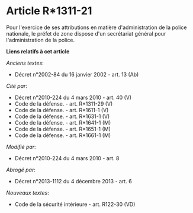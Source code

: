 # Article R*1311-21

Pour l'exercice de ses attributions en matière d'administration de la police nationale, le préfet de zone dispose d'un
secrétariat général pour l'administration de la police.

**Liens relatifs à cet article**

_Anciens textes_:

  - Décret n°2002-84 du 16 janvier 2002 - art. 13 (Ab)

_Cité par_:

  - Décret n°2010-224 du 4 mars 2010 - art. 40 (V)
  - Code de la défense. - art. R*1311-29 (V)
  - Code de la défense. - art. R*1611-1 (V)
  - Code de la défense. - art. R*1631-1 (V)
  - Code de la défense. - art. R*1641-1 (M)
  - Code de la défense. - art. R*1651-1 (M)
  - Code de la défense. - art. R*1661-1 (M)

_Modifié par_:

  - Décret n°2010-224 du 4 mars 2010 - art. 8

_Abrogé par_:

  - Décret n°2013-1112 du 4 décembre 2013 - art. 6

_Nouveaux textes_:

  - Code de la sécurité intérieure - art. R122-30 (VD)
